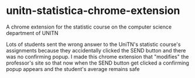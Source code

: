 # unitn-statistica-chrome-extension
A chrome extension for the statistic course on the computer science department of UNITN


Lots of students sent the wrong answer to the UniTN's statistic course's assignments because they accidentally clicked the SEND button and there was no confirming popup. I made this chrome extension that "modifies" the professor's site so that now when the SEND button get clicked a confirming popup appears and the student's average remains safe 
